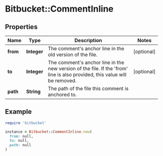 # Bitbucket::CommentInline

## Properties

| Name | Type | Description | Notes |
| ---- | ---- | ----------- | ----- |
| **from** | **Integer** | The comment&#39;s anchor line in the old version of the file. | [optional] |
| **to** | **Integer** | The comment&#39;s anchor line in the new version of the file. If the &#39;from&#39; line is also provided, this value will be removed. | [optional] |
| **path** | **String** | The path of the file this comment is anchored to. |  |

## Example

```ruby
require 'bitbucket'

instance = Bitbucket::CommentInline.new(
  from: null,
  to: null,
  path: null
)
```

